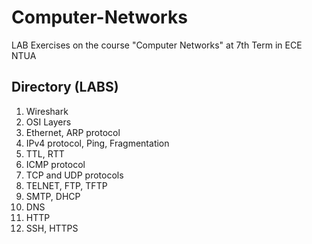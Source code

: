 # Computer-Networks
LAB Exercises on the course "Computer Networks" at 7th Term in ECE NTUA

## Directory (LABS)
1. Wireshark
1. OSI Layers
1. Ethernet, ARP protocol
1. IPv4 protocol, Ping, Fragmentation
1. TTL, RTT
1. ICMP protocol
1. TCP and UDP protocols
1. TELNET, FTP, TFTP
1. SMTP, DHCP
1. DNS
1. HTTP
1. SSH, HTTPS
